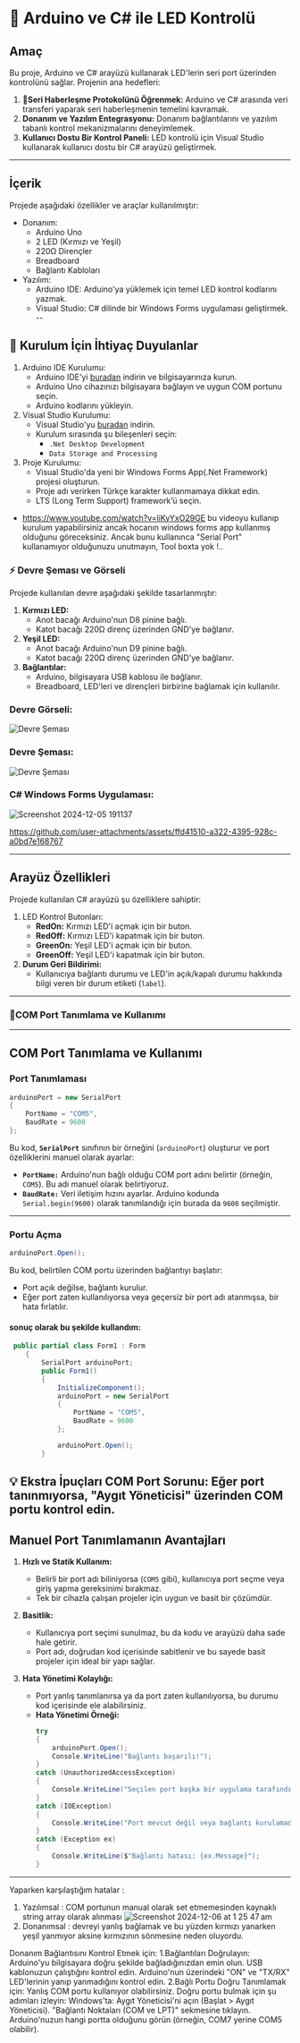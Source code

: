 # 🌟 Arduino ve C# ile LED Kontrolü 
## Amaç
Bu proje, Arduino ve C# arayüzü kullanarak LED'lerin seri port üzerinden kontrolünü sağlar. Projenin ana hedefleri:
1. **📡Seri Haberleşme Protokolünü Öğrenmek:** Arduino ve C# arasında veri transferi yaparak seri haberleşmenin temelini kavramak.
2. **Donanım ve Yazılım Entegrasyonu:** Donanım bağlantılarını ve yazılım tabanlı kontrol mekanizmalarını deneyimlemek.
3. **Kullanıcı Dostu Bir Kontrol Paneli:** LED kontrolü için Visual Studio kullanarak kullanıcı dostu bir C# arayüzü geliştirmek.
---
## İçerik
Projede aşağıdaki özellikler ve araçlar kullanılmıştır:
- Donanım:
  - Arduino Uno
  - 2 LED (Kırmızı ve Yeşil)
  - 220Ω Dirençler
  - Breadboard
  - Bağlantı Kabloları
- Yazılım:
  - Arduino IDE: Arduino'ya yüklemek için temel LED kontrol kodlarını yazmak.
  - Visual Studio: C# dilinde bir Windows Forms uygulaması geliştirmek.
--
## 🔧 Kurulum İçin İhtiyaç Duyulanlar
1. Arduino IDE Kurulumu:
   - Arduino IDE'yi [buradan](https://www.arduino.cc/en/software) indirin ve bilgisayarınıza kurun.
   - Arduino Uno cihazınızı bilgisayara bağlayın ve uygun COM portunu seçin.
   - Arduino kodlarını yükleyin.
2. Visual Studio Kurulumu:
   - Visual Studio'yu [buradan](https://visualstudio.microsoft.com/downloads/) indirin.
   - Kurulum sırasında şu bileşenleri seçin:
     - `.Net Desktop Development`
     - `Data Storage and Processing`
3. Proje Kurulumu:
   - Visual Studio'da yeni bir Windows Forms App(.Net Framework) projesi oluşturun.
   - Proje adı verirken Türkçe karakter kullanmamaya dikkat edin.
   - LTS (Long Term Support) framework’ü seçin.
  
- https://www.youtube.com/watch?v=liKyYxO29GE bu videoyu kullanıp kurulum yapabilirsiniz ancak hocanın windows forms app kullanmış olduğunu göreceksiniz. Ancak bunu kullanınca "Serial Port" kullanamıyor olduğunuzu unutmayın, Tool boxta yok !..

### ⚡ Devre Şeması ve Görseli 
Projede kullanılan devre aşağıdaki şekilde tasarlanmıştır:
1. **Kırmızı LED:**
   - Anot bacağı Arduino'nun D8 pinine bağlı.
   - Katot bacağı 220Ω direnç üzerinden GND'ye bağlanır.
2. **Yeşil LED:**
   - Anot bacağı Arduino'nun D9 pinine bağlı.
   - Katot bacağı 220Ω direnç üzerinden GND'ye bağlanır.
3. **Bağlantılar:**
   - Arduino, bilgisayara USB kablosu ile bağlanır.
   - Breadboard, LED'leri ve dirençleri birbirine bağlamak için kullanılır.
### Devre Görseli:
![Devre Şeması](https://github.com/user-attachments/assets/951808c5-f4dc-4462-8462-5a895223e429)

### Devre Şeması:
![Devre Şeması](https://github.com/user-attachments/assets/9d59806b-51db-40e1-8381-89ed14ba55b2)

### C# Windows Forms Uygulaması:
![Screenshot 2024-12-05 191137](https://github.com/user-attachments/assets/92dae0aa-5278-4dd2-964e-b3758c047ffd)

https://github.com/user-attachments/assets/ffd41510-a322-4395-928c-a0bd7e168767

---
## Arayüz Özellikleri
Projede kullanılan C# arayüzü şu özelliklere sahiptir:
1. LED Kontrol Butonları:
   - **RedOn:** Kırmızı LED'i açmak için bir buton.
   - **RedOff:** Kırmızı LED'i kapatmak için bir buton.
   - **GreenOn:** Yeşil LED'i açmak için bir buton.
   - **GreenOff:** Yeşil LED'i kapatmak için bir buton.
2. **Durum Geri Bildirimi:**
   - Kullanıcıya bağlantı durumu ve LED'in açık/kapalı durumu hakkında bilgi veren bir durum etiketi (`label`).
---
### 🔌COM Port Tanımlama ve Kullanımı
---
## COM Port Tanımlama ve Kullanımı
### Port Tanımlaması
```csharp
arduinoPort = new SerialPort
{
    PortName = "COM5",
    BaudRate = 9600
};
```
Bu kod, **`SerialPort`** sınıfının bir örneğini (`arduinoPort`) oluşturur ve port özelliklerini manuel olarak ayarlar:
- **`PortName:`** Arduino'nun bağlı olduğu COM port adını belirtir (örneğin, `COM5`). Bu adı manuel olarak belirtiyoruz.
- **`BaudRate:`** Veri iletişim hızını ayarlar. Arduino kodunda `Serial.begin(9600)` olarak tanımlandığı için burada da `9600` seçilmiştir.

---
### **Portu Açma**
```csharp
arduinoPort.Open();
```

Bu kod, belirtilen COM portu üzerinden bağlantıyı başlatır:
- Port açık değilse, bağlantı kurulur.
- Eğer port zaten kullanılıyorsa veya geçersiz bir port adı atanmışsa, bir hata fırlatılır.

#### sonuç olarak bu şekilde kullandım:
```csharp
 public partial class Form1 : Form
    {
        SerialPort arduinoPort;
        public Form1()
        {
            InitializeComponent();
            arduinoPort = new SerialPort
            {
                PortName = "COM5",
                BaudRate = 9600
            };

            arduinoPort.Open();
        }
```

💡 Ekstra İpuçları
COM Port Sorunu: Eğer port tanınmıyorsa, "Aygıt Yöneticisi" üzerinden COM portu kontrol edin.
---
## **Manuel Port Tanımlamanın Avantajları**

1. **Hızlı ve Statik Kullanım:**
   - Belirli bir port adı biliniyorsa (`COM5` gibi), kullanıcıya port seçme veya giriş yapma gereksinimi bırakmaz.
   - Tek bir cihazla çalışan projeler için uygun ve basit bir çözümdür.

2. **Basitlik:**
   - Kullanıcıya port seçimi sunulmaz, bu da kodu ve arayüzü daha sade hale getirir.
   - Port adı, doğrudan kod içerisinde sabitlenir ve bu sayede basit projeler için ideal bir yapı sağlar.

3. **Hata Yönetimi Kolaylığı:**
   - Port yanlış tanımlanırsa ya da port zaten kullanılıyorsa, bu durumu kod içerisinde ele alabilirsiniz.
   - **Hata Yönetimi Örneği:**
     ```csharp
     try
     {
         arduinoPort.Open();
         Console.WriteLine("Bağlantı başarılı!");
     }
     catch (UnauthorizedAccessException)
     {
         Console.WriteLine("Seçilen port başka bir uygulama tarafından kullanılıyor.");
     }
     catch (IOException)
     {
         Console.WriteLine("Port mevcut değil veya bağlantı kurulamadı.");
     }
     catch (Exception ex)
     {
         Console.WriteLine($"Bağlantı hatası: {ex.Message}");
     }
     ```
---

Yaparken karşılaştığım hatalar : 
1. Yazılımsal : COM portunun manual olarak set etmemesinden kaynaklı string array olarak alınması
![Screenshot 2024-12-06 at 1 25 47 am](https://github.com/user-attachments/assets/ab3e012f-c216-4a64-ba21-403fac513905)
2. Donanımsal : devreyi yanlış bağlamak ve bu yüzden kırmızı yanarken yeşil yanmıyor aksine kırmızının sönmesine neden oluyordu.

Donanım Bağlantısını Kontrol Etmek için:
1.Bağlantıları Doğrulayın:
Arduino'yu bilgisayara doğru şekilde bağladığınızdan emin olun. USB kablonuzun çalıştığını kontrol edin.
Arduino'nun üzerindeki "ON" ve "TX/RX" LED'lerinin yanıp yanmadığını kontrol edin.
2.Bağlı Portu Doğru Tanımlamak için:
Yanlış COM portu kullanıyor olabilirsiniz. Doğru portu bulmak için şu adımları izleyin:
Windows'ta: Aygıt Yöneticisi'ni açın (Başlat > Aygıt Yöneticisi).
"Bağlantı Noktaları (COM ve LPT)" sekmesine tıklayın.
Arduino'nuzun hangi portta olduğunu görün (örneğin, COM7 yerine COM5 olabilir).
